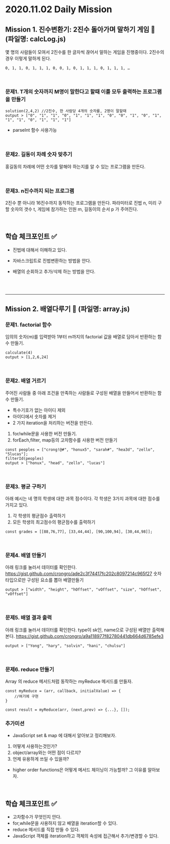 # 2020.11.02 Daily Mission

## Mission 1. 진수변환기: 2진수 돌아가며 말하기 게임 :hugs: (파일명: calcLog.js)

몇 명의 사람들이 모여서 2진수를 한 글자씩 끊어서 말하는 게임을 진행중이다.
2진수의 경우 이렇게 말하게 된다.

```
0, 1, 1, 0, 1, 1, 1, 0, 0, 1, 0, 1, 1, 1, 0, 1, 1, 1, …
```

<br>

### 문제1. T개의 숫자까지 M명이 말한다고 할때 이를 모두 출력하는 프로그램을 만들기

```
solution(2,4,2) //2진수, 한 사람당 4개의 숫자를, 2명이 말할때
output > ["0", "1", "1", "0", "1", "1", "1", "0", "0", "1", "0", "1", "1", "1", "0", "1", "1", "1"]
```

- parseInt 함수 사용가능

  <br>

### 문제2. 길동이 차례 숫자 맞추기

홍길동의 차례에 어떤 숫자를 말해야 하는지를 알 수 있는 프로그램을 만든다.

<br>

### 문제3. n진수까지 되는 프로그램

2진수 뿐 아니라 16진수까지 동작하는 프로그램을 만든다.
파라미터로 진법 n, 미리 구할 숫자의 갯수 t, 게임에 참가하는 인원 m, 길동이의 순서 p 가 주어진다.

<br>

## 학습 체크포인트 :white_check_mark:

- 진법에 대해서 이해하고 있다.
- 자바스크립트로 진법변환하는 방법을 안다.
- 배열의 순회하고 추가/삭제 하는 방법을 안다.

  <br>
  <br>

---

## Mission 2. 배열다루기 :rainbow: (파일명: array.js)

### 문제1. factorial 함수

임의의 숫자(m)를 입력받아 1부터 m까지의 factorial 값을 배열로 담아서 반환하는 함수 만들기.

```
calculate(4)
output > [1,2,6,24]
```

<br>

### 문제2. 배열 거르기

주어진 사람들 중 아래 조건을 만족하는 사람들로 구성된 배열을 만들어서 반환하는 함수 만들기.

- 특수기호가 없는 아이디 제외
- 아이디에서 숫자를 제거
- 2 가지 iteration을 처리하는 버전을 만든다.

1. for/while문을 사용한 버전 만들기.
2. forEach,filter, map등의 고차함수를 사용한 버전 만들기

```
const peoples = ["crong!@#", "honux5", "sarah#", "hea3d", "zello", "5lucas"];
filterId(peoples)
output > ["honux", "head", "zello", "lucas"]
```

<br>

### 문제3. 평균 구하기

아래 예시는 네 명의 학생에 대한 과목 점수이다.
각 학생은 3가지 과목에 대한 점수를 가지고 있다.

1. 각 학생의 평균점수 출력하기
2. 모든 학생의 최고점수의 평균점수를 출력하기

```
const grades = [[88,76,77], [33,44,44], [90,100,94], [30,44,98]];
```

<br>

### 문제4. 배열 만들기

아래 링크를 눌러서 데이터를 확인한다.
https://gist.github.com/crongro/ade2c3f74417fc202c8097214c965f27
숫자타입으로만 구성된 요소를 뽑아 배열만들기

```
output > ["width", "height", "hOffset", "vOffset", "size", "hOffset", "vOffset"]
```

<br>

### 문제5. 배열 결과 출력

아래 링크를 눌러서 데이터를 확인한다.
type이 sk인, name으로 구성된 배열만 출력해본다.
https://gist.github.com/crongro/a9a118977f82780441db664d6785efe3

```
output > ["Yong", "hary", "solvin", "hani", "chulsu"]
```

<br>

### 문제6. reduce 만들기

Array 의 reduce 메서드처럼 동작하는 myReduce 메서드를 만들자.

```
const myReduce = (arr, callback, initialValue) => {
    //여기에 구현
}

const result = myReduce(arr, (next,prev) => {...}, []);
```

### 추가미션

- JavaScript set & map 에 대해서 알아보고 정리해보자.

1. 어떻게 사용하는것인가?
2. object/array와는 어떤 점이 다르지?
3. 언제 유용하게 쓰일 수 있을까?

- higher order functions은 어떻게 메서드 체이닝이 가능할까? 그 이유를 알아보자.

<br>

## 학습 체크포인트 :white_check_mark:

- 고차함수가 무엇인지 안다.
- for,while문을 사용하지 않고 배열을 iteration할 수 있다.
- reduce 메서드를 직접 만들 수 있다.
- JavaScript 객체를 iteration하고 객체의 속성에 접근해서 추가/변경할 수 있다.
